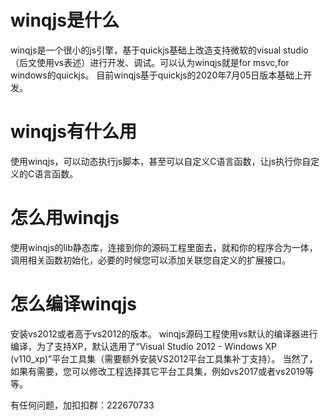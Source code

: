  # winqjs是什么
 winqjs是一个很小的js引擎，基于quickjs基础上改造支持微软的visual studio（后文使用vs表述）进行开发、调试。可以认为winqjs就是for msvc,for windows的quickjs。
 目前winqjs基于quickjs的2020年7月05日版本基础上开发。
 
# winqjs有什么用
 使用winqjs，可以动态执行js脚本，甚至可以自定义C语言函数，让js执行你自定义的C语言函数。
 
# 怎么用winqjs
使用winqjs的lib静态库，连接到你的源码工程里面去，就和你的程序合为一体，调用相关函数初始化，必要的时候您可以添加关联您自定义的扩展接口。
 
# 怎么编译winqjs
 安装vs2012或者高于vs2012的版本。
 winqjs源码工程使用vs默认的编译器进行编译，为了支持XP，默认选用了“Visual Studio 2012 - Windows XP (v110_xp)”平台工具集（需要额外安装VS2012平台工具集补丁支持）。
 当然了，如果有需要，您可以修改工程选择其它平台工具集，例如vs2017或者vs2019等等。
 
 有任何问题，加扣扣群：222670733

